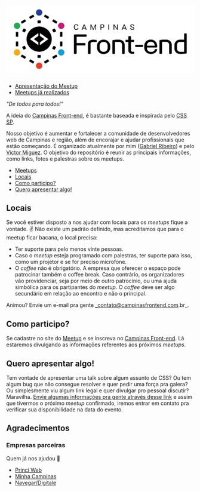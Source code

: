 ![Campinas Front-end](logo-frontend-cps.svg "Campinas Front-end")
======

* [Apresentação do Meetup](#)
* [Meetups já realizados](meetups.md)

_"De todos para todos!"_

A ideia do [Campinas Front-end](http://www.meetup.com/pt/campinas-front-end/), é bastante baseada e inspirada pelo [CSS SP](http://www.meetup.com/css-sp).

Nosso objetivo é aumentar e fortalecer a comunidade de desenvolvedores web de Campinas e região, além de encorajar e ajudar profissionais que estão começando. É organizado atualmente por mim ([Gabriel Ribeiro](https://github.com/gabriel-ribeiro-ir)) e pelo [Victor Miguez](https://github.com/victormiguez).
O objetivo do repositório é reunir as principais informações, como links, fotos e palestras sobre os meetups.

* [Meetups](meetups.md)
* [Locais](#locais)
* [Como participo?](#como-participo)
* [Quero apresentar algo!](#quero-apresentar-algo)

## Locais

Se você estiver disposto a nos ajudar com locais para os _meetups_ fique a vontade. :v: Não existe um padrão definido, mas acreditamos que para o meetup ficar bacana, o local precisa:

* Ter suporte para pelo menos vinte pessoas.
* Caso o _meetup_  esteja programado com palestras, ter suporte para isso, como um projetor e se for preciso microfone.
* O *coffee* não é obrigatório. A empresa que oferecer o espaço pode patrocinar também o coffee break. Caso contrário, os organizadores vão providenciar, seja por meio de outro patrocínio, ou uma ajuda simbólica para os partipantes do _meetup_. O *coffee* deve ser algo secundário em relação ao encontro e não o principal.

Animou? Envie um e-mail pra gente _contato@campinasfrontend.com.br_.

## Como participo?

Se cadastre no site do [Meetup](http://www.meetup.com/) e se inscreva no [Campinas Front-end](https://www.meetup.com/pt-BR/campinas-frontend/). Lá estaremos divulgando as informações referentes aos próximos _meetups_.

## Quero apresentar algo!

Tem vontade de apresentar uma talk sobre algum assunto de CSS? Ou tem algum bug que não consegue resolver e quer pedir uma força pra galera? Ou simplesmente viu algum link legal e quer divulgar pro pessoal discutir? Maravilha. [Envie algumas informações pra gente através desse link](https://docs.google.com/forms/d/1OGG75DrwK7hw3WJ4QGT5ruvnwcgI2AGe44pp5PrkNPc/viewform) e assim que tivermos o próximo _meetup_ confirmado, iremos entrar em contato pra verificar sua disponibilidade na data do evento.

## Agradecimentos

### Empresas parceiras

Quem já nos ajudou :metal:

* [Princi Web](http://www.princiweb.com.br/)
* [Minha Campinas](http://minhacampinas.org.br/)
* [Navegar/Digitale](http://www.digitale.com.br/)
